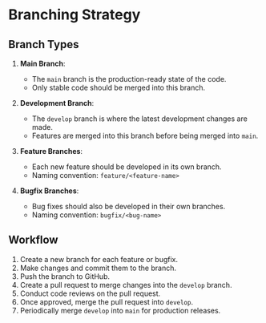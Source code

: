 # Branching Strategy

## Branch Types

1. **Main Branch**: 
   - The `main` branch is the production-ready state of the code.
   - Only stable code should be merged into this branch.

2. **Development Branch**:
   - The `develop` branch is where the latest development changes are made.
   - Features are merged into this branch before being merged into `main`.

3. **Feature Branches**:
   - Each new feature should be developed in its own branch.
   - Naming convention: `feature/<feature-name>`

4. **Bugfix Branches**:
   - Bug fixes should also be developed in their own branches.
   - Naming convention: `bugfix/<bug-name>`

## Workflow

1. Create a new branch for each feature or bugfix.
2. Make changes and commit them to the branch.
3. Push the branch to GitHub.
4. Create a pull request to merge changes into the `develop` branch.
5. Conduct code reviews on the pull request.
6. Once approved, merge the pull request into `develop`.
7. Periodically merge `develop` into `main` for production releases.